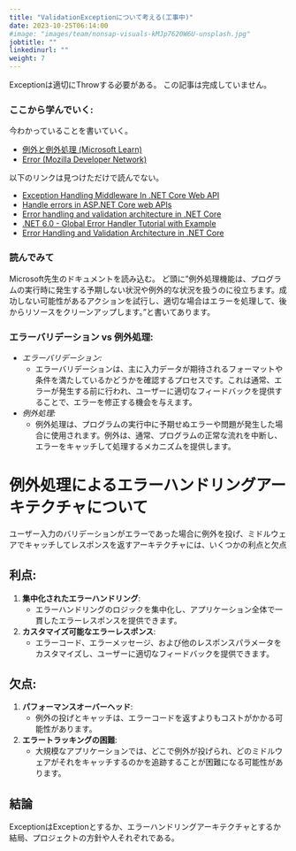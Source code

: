 ```yaml
---
title: "ValidationExceptionについて考える(工事中)"
date: 2023-10-25T06:14:00
#image: "images/team/nonsap-visuals-kMJp7620W6U-unsplash.jpg"
jobtitle: ""
linkedinurl: ""
weight: 7
---
```


 Exceptionは適切にThrowする必要がある。
 この記事は完成していません。

### ここから学んでいく:
 今わかっていることを書いていく。

 - [例外と例外処理 (Microsoft Learn)](https://learn.microsoft.com/ja-jp/dotnet/csharp/fundamentals/exceptions/)
 - [Error (Mozilla Developer Network)](https://developer.mozilla.org/ja/docs/Web/JavaScript/Reference/Global_Objects/Error)

以下のリンクは見つけただけで読んでない。
 - [Exception Handling Middleware In .NET Core Web API](https://thecodeblogger.com/2021/05/30/exception-handling-middleware-in-net-core-web-api/#)
 - [Handle errors in ASP.NET Core web APIs](https://learn.microsoft.com/en-us/aspnet/core/web-api/handle-errors?view=aspnetcore-7.0)
 - [Error handling and validation architecture in .NET Core](https://dev.to/boriszn/error-handling-and-validation-architecture-in-net-core-3lhe#:~:text=The%20validation%20and%20error%20handling,logic%20out%20from%20API%20controller)
 - [.NET 6.0 - Global Error Handler Tutorial with Example](https://jasonwatmore.com/post/2022/01/17/net-6-global-error-handler-tutorial-with-example#:~:text=Program.cs%20,by%20the%20global%20error%20handler)
 - [Error Handling and Validation Architecture in .NET Core](https://dzone.com/articles/error-handling-and-validation-architecture-in-net#:~:text=In%20the%20example%20below%20I’ve,and%20build%20an)

### 読んでみて
Microsoft先生のドキュメントを読み込む。
ど頭に”例外処理機能は、プログラムの実行時に発生する予期しない状況や例外的な状況を扱うのに役立ちます。成功しない可能性があるアクションを試行し、適切な場合はエラーを処理して、後からリソースをクリーンアップします。”と書いてあります。

### エラーバリデーション vs 例外処理:
- *エラーバリデーション:*
  - エラーバリデーションは、主に入力データが期待されるフォーマットや条件を満たしているかどうかを確認するプロセスです。これは通常、エラーが発生する前に行われ、ユーザーに適切なフィードバックを提供することで、エラーを修正する機会を与えます。
- *例外処理:*
  - 例外処理は、プログラムの実行中に予期せぬエラーや問題が発生した場合に使用されます。例外は、通常、プログラムの正常な流れを中断し、エラーをキャッチして処理するメカニズムを提供します。

# 例外処理によるエラーハンドリングアーキテクチャについて

ユーザー入力のバリデーションがエラーであった場合に例外を投げ、ミドルウェアでキャッチしてレスポンスを返すアーキテクチャには、いくつかの利点と欠点

## 利点:
1. **集中化されたエラーハンドリング**:
    - エラーハンドリングのロジックを集中化し、アプリケーション全体で一貫したエラーレスポンスを提供できます。
2. **カスタマイズ可能なエラーレスポンス**:
    - エラーコード、エラーメッセージ、および他のレスポンスパラメータをカスタマイズし、ユーザーに適切なフィードバックを提供できます。

## 欠点:
1. **パフォーマンスオーバーヘッド**:
    - 例外の投げとキャッチは、エラーコードを返すよりもコストがかかる可能性があります。
2. **エラートラッキングの困難**:
    - 大規模なアプリケーションでは、どこで例外が投げられ、どのミドルウェアがそれをキャッチするのかを追跡することが困難になる可能性があります。

## 結論

 ExceptionはExceptionとするか、エラーハンドリングアーキテクチャとするか
 結局、プロジェクトの方針や人それぞれである。


